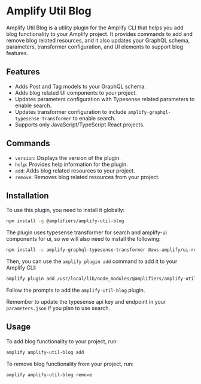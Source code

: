 # Amplify Util Blog

Amplify Util Blog is a utility plugin for the Amplify CLI that helps you add blog functionality to your Amplify project. It provides commands to add and remove blog related resources, and it also updates your GraphQL schema, parameters, transformer configuration, and UI elements to support blog features.

## Features

- Adds Post and Tag models to your GraphQL schema.
- Adds blog related UI components to your project.
- Updates parameters configuration with Typesense related parameters to enable search.
- Updates transformer configuration to include `amplify-graphql-typesense-transformer` to enable search.
- Supports only JavaScript/TypeScript React projects.

## Commands

- `version`: Displays the version of the plugin.
- `help`: Provides help information for the plugin.
- `add`: Adds blog related resources to your project.
- `remove`: Removes blog related resources from your project.


## Installation

To use this plugin, you need to install it globally:
```bash
npm install -g @amplifiers/amplify-util-blog
```
The plugin uses typesense transformer for search and amplify-ui components for ui, so we will also need to install the following:
```bash
npm install -s amplify-graphql-typesense-transformer @aws-amplify/ui-react @aws-amplify/ui-react-storage aws-amplify react-markdown remark-gfm remark-math
```

Then, you can use the `amplify plugin add` command to add it to your Amplify CLI:
```bash
amplify plugin add /usr/local/lib/node_modules/@amplifiers/amplify-util-blog
```

Follow the prompts to add the `amplify-util-blog` plugin.

Remember to update the typesense api key and endpoint in your `parameters.json` if you plan to use search.

## Usage

To add blog functionality to your project, run:
```bash
amplify amplify-util-blog add
```

To remove blog functionality from your project, run:
```bash
amplify amplify-util-blog remove
```

